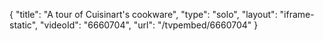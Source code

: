 {
    "title": "A tour of Cuisinart's cookware",
    "type": "solo",
    "layout": "iframe-static",
    "videoId": "6660704",
    "url": "\/tvpembed\/6660704"
}